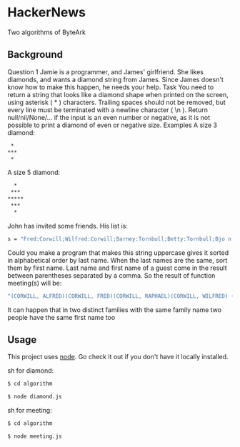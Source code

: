 # HackerNews

Two algorithms of ByteArk

## Background

Question 1 Jamie is a programmer, and James' girlfriend. She likes diamonds, and wants a diamond string from James. Since James doesn't know how to make this happen, he needs your help. Task You need to return a string that looks like a diamond shape when printed on the screen, using asterisk ( * ) characters. Trailing spaces should not be removed, but every line must be terminated with a newline character ( \n ). Return null/nil/None/... if the input is an even number or negative, as it is not possible to print a diamond of even or negative size. 
Examples 
A size 3 diamond:

```sh
 *
***
 *
```

A size 5 diamond:

```sh
  *
 ***
*****
 ***
  *
```

John has invited some friends. His list is:

```sh
s = "Fred:Corwill;Wilfred:Corwill;Barney:Tornbull;Betty:Tornbull;Bjo n:Tornbull;Raphael:Corwill;Alfred:Corwill";
```

Could you make a program that makes this string uppercase gives it sorted in alphabetical order by last name. When the last names are the same, sort them by first name. Last name and first name of a guest come in the result between parentheses separated by a comma. So the result of function meeting(s) will be:

```sh
"(CORWILL, ALFRED)(CORWILL, FRED)(CORWILL, RAPHAEL)(CORWILL, WILFRED) (TORNBULL, BARNEY)(TORNBULL, BETTY)(TORNBULL, BJON)"
```

It can happen that in two distinct families with the same family name two people have the same first name too

## Usage

This project uses [node](http://nodejs.org). Go check it out if you don't have it locally installed.

sh for diamond:

```sh
$ cd algorithm
```

```sh
$ node diamond.js
```

sh for meeting:

```sh
$ cd algorithm
```

```sh
$ node meeting.js
```
